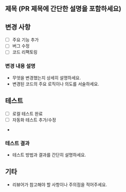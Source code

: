 ## 제목 (PR 제목에 간단한 설명을 포함하세요)

## 변경 사항

- [ ] 주요 기능 추가
- [ ] 버그 수정
- [ ] 코드 리팩토링

### 변경 내용 설명

- 무엇을 변경했는지 상세히 설명하세요.
- 변경된 코드의 주요 로직이나 의도를 서술하세요.

## 테스트

- [ ] 로컬 테스트 완료
- [ ] 자동화 테스트 추가/수정
-

### 테스트 결과

- 테스트 방법과 결과를 간단히 설명하세요.

## 기타

- 리뷰어가 참고해야 할 사항이나 주의점을 적어주세요.
